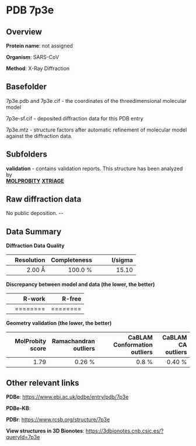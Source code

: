 # PDB 7p3e

## Overview

**Protein name**: not assigned

**Organism**: SARS-CoV

**Method**: X-Ray Diffraction



## Basefolder

7p3e.pdb and 7p3e.cif - the coordinates of the threedimensional molecular model

7p3e-sf.cif - deposited diffraction data for this PDB entry

7p3e.mtz - structure factors after automatic refinement of molecular model against the diffraction data.

## Subfolders





**validation** - contains validation reports. This structure has been analyzed by <br>  [**MOLPROBITY**](https://github.com/thorn-lab/coronavirus_structural_task_force/tree/master/pdb/not_assigned/SARS-CoV/7p3e/validation/molprobity) [**XTRIAGE**](https://github.com/thorn-lab/coronavirus_structural_task_force/blob/master/pdb/not_assigned/SARS-CoV/7p3e/validation/Xtriage_output.log)   



## Raw diffraction data

No public deposition. --<br> 

## Data Summary
**Diffraction Data Quality**

|   | Resolution | Completeness| I/sigma |
|---|-------------:|----------------:|--------------:|
|   |2.00 Å|100.0 %|<img width=50/>15.10|

**Discrepancy between model and data (the lower, the better)**

|   | **R-work**| **R-free**   
|---|-------------:|----------------:|           
||========|========|

**Geometry validation (the lower, the better)**

|   |**MolProbity<br>score**| **Ramachandran<br>outliers** | **CaBLAM<br>Conformation outliers** | **CaBLAM<br>CA outliers** |
|---|-------------:|----------------:|----------------:|----------------:|
||  1.79|  0.26 %|0.8 %|0.40 %|

 

 



## Other relevant links 
**PDBe**:  https://www.ebi.ac.uk/pdbe/entry/pdb/7p3e

**PDBe-KB**:  
 
**PDBr**: https://www.rcsb.org/structure/7p3e 

**View structures in 3D Bionotes**: https://3dbionotes.cnb.csic.es/?queryId=7p3e

